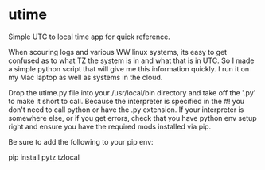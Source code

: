 # utime
Simple UTC to local time app for quick reference.


When scouring logs and various WW linux systems, its easy to get confused as to what TZ the system is in and what that is in UTC. So I made a simple python script that will give me this information quickly. I run it on my Mac laptop as well as systems in the cloud.

Drop the utime.py file into your /usr/local/bin directory and take off the '.py' to make it short to call. Because the interpreter is specified in the #! you don't need to call python or have the .py extension. If your interpreter is somewhere else, or if you get errors, check that you have python env setup right and ensure you have the required mods installed via pip.

Be sure to add the following to your pip env:

pip install pytz tzlocal


